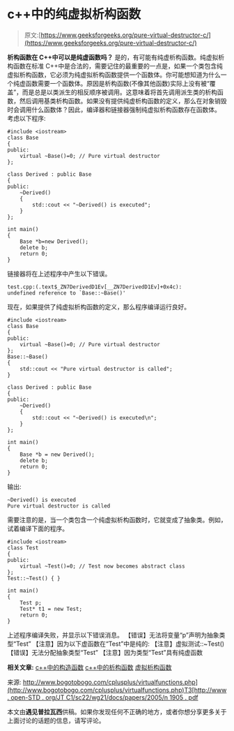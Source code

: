 # c++中的纯虚拟析构函数

> 原文:[https://www.geeksforgeeks.org/pure-virtual-destructor-c/](https://www.geeksforgeeks.org/pure-virtual-destructor-c/)

**析构函数在 C++中可以是纯虚函数吗？**
是的，有可能有纯虚析构函数。纯虚拟析构函数在标准 C++中是合法的，需要记住的最重要的一点是，如果一个类包含纯虚拟析构函数，它必须为纯虚拟析构函数提供一个函数体。你可能想知道为什么一个纯虚函数需要一个函数体。原因是析构函数(不像其他函数)实际上没有被“覆盖”，而是总是以类派生的相反顺序被调用。这意味着将首先调用派生类的析构函数，然后调用基类析构函数。如果没有提供纯虚析构函数的定义，那么在对象销毁时会调用什么函数体？因此，编译器和链接器强制纯虚拟析构函数存在函数体。
考虑以下程序:

```
#include <iostream>
class Base
{
public:
    virtual ~Base()=0; // Pure virtual destructor
};

class Derived : public Base
{
public:
    ~Derived()
    {
        std::cout << "~Derived() is executed";
    }
};

int main()
{
    Base *b=new Derived();
    delete b;
    return 0;
}
```

链接器将在上述程序中产生以下错误。

```
test.cpp:(.text$_ZN7DerivedD1Ev[__ZN7DerivedD1Ev]+0x4c): 
undefined reference to `Base::~Base()' 
```

现在，如果提供了纯虚拟析构函数的定义，那么程序编译运行良好。

```
#include <iostream>
class Base
{
public:
    virtual ~Base()=0; // Pure virtual destructor
};
Base::~Base()
{
    std::cout << "Pure virtual destructor is called";
}

class Derived : public Base
{
public:
    ~Derived()
    {
        std::cout << "~Derived() is executed\n";
    }
};

int main()
{
    Base *b = new Derived();
    delete b;
    return 0;
}
```

输出:

```
~Derived() is executed
Pure virtual destructor is called
```

需要注意的是，当一个类包含一个纯虚拟析构函数时，它就变成了抽象类。例如，试着编译下面的程序。

```
#include <iostream>
class Test
{
public:
    virtual ~Test()=0; // Test now becomes abstract class
};
Test::~Test() { }

int main()
{
    Test p;
    Test* t1 = new Test;
    return 0;
}
```

上述程序编译失败，并显示以下错误消息。
【错误】无法将变量“p”声明为抽象类型“Test”
【注意】因为以下虚函数在“Test”中是纯的:
【注意】虚拟测试::~Test()
【错误】无法分配抽象类型“Test”
【注意】因为类型“Test”具有纯虚函数

**相关文章:**
[c++中的构造函数](https://www.geeksforgeeks.org/constructors-c/)
[c++中的析构函数](https://www.geeksforgeeks.org/destructors-c/)
[虚拟析构函数](https://www.geeksforgeeks.org/virtual-destructor/)

来源:
[http://www.bogotobogo.com/cplusplus/virtualfunctions.php](http://www.bogotobogo.com/cplusplus/virtualfunctions.php)T3[http://www . open-STD . org/JT C1/sc22/wg21/docs/papers/2005/n 1905 . pdf](http://www.open-std.org/jtc1/sc22/wg21/docs/papers/2005/n1905.pdf)

本文由**遇见普拉瓦西**供稿。如果你发现任何不正确的地方，或者你想分享更多关于上面讨论的话题的信息，请写评论。